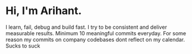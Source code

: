 # Hi, I'm Arihant.
I learn, fail, debug and build fast. I try to be consistent and deliver measurable results. Minimum 10 meaningful commits everyday. For some reason my commits on company codebases dont reflect on my calendar. Sucks to suck

